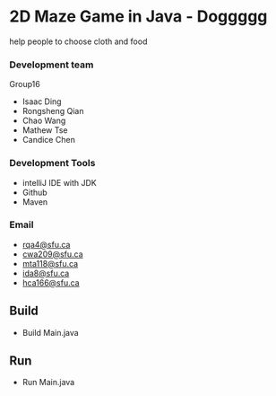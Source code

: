 # 2D Maze Game in Java - Doggggg
help people to choose cloth and food


### Development team
Group16
* Isaac Ding
* Rongsheng Qian
* Chao Wang
* Mathew Tse
* Candice Chen

### Development Tools
* intelliJ IDE with JDK
* Github
* Maven

### Email
* rqa4@sfu.ca
* cwa209@sfu.ca
* mta118@sfu.ca
* ida8@sfu.ca
* hca166@sfu.ca


## Build
* Build Main.java


## Run
* Run Main.java

